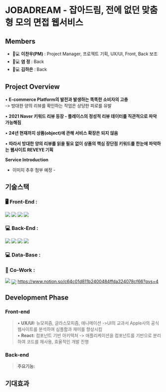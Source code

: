 # JOBADREAM - 잡아드림, 전에 없던 맞춤형 모의 면접 웹서비스
  
**Members**
  -
- 👩💻 **이찬우(PM)** : Project Manager, 프로젝트 기획, UX/UI, Front, Back 보조
- 👩💻 **염 정** : Back
- 👩💻 **김하은** : Back


**Project Overview**
  -
• **E-commerce Platform의 발전과 발생하는 똑똑한 소비자의 고충**  
-> 방대한 양의 리뷰를 확인하는 작업은 상당한 피로를 유발
    
• **2021 Naver 키워드 리뷰 등장 - 플레이스의 정성적 리뷰 데이터를 직관적으로 파악 가능해짐**

• **24년 현재까지 상품(object)에 관해 서비스 확장은 되지 않음**

• **따라서 방대한 양의 리뷰를 읽을 필요 없이 상품의 핵심 장단점 키워드를 한눈에 파악하는 웹사이트 REVEYE 기획**

**Service Introduction**

- 이미지 추후 첨부 예정 -

**기술스택**
  -

### 🖥️ Front-End :
<img src="https://img.shields.io/badge/React-61DAFB?style=for-the-badge&logo=React&logoColor=white"> <img src="https://img.shields.io/badge/javascript-F7DF1E?style=for-the-badge&logo=javascript&logoColor=white">
<img src="https://img.shields.io/badge/html5-E34F26?style=for-the-badge&logo=html5&logoColor=white">
<img src="https://img.shields.io/badge/CSS3-1572B6?style=for-the-badge&logo=CSS3&logoColor=white">

### 💻 Back-End :
<img src="https://img.shields.io/badge/python-3776AB?style=for-the-badge&logo=python&logoColor=white"> <img src="https://img.shields.io/badge/fastapi-009688?style=for-the-badge&logo=fastapi&logoColor=white">
<img src="https://img.shields.io/badge/huggingface-FFD21E?style=for-the-badge&logo=huggingface-&logoColor=white">
<img src="https://img.shields.io/badge/OpenAI-412991?style=for-the-badge&logo=GPT-4o&logoColor=white">
### 💻 Data-Base : 

### 🤝 Co-Work :
<img src="https://img.shields.io/badge/github-181717?style=for-the-badge&logo=github&logoColor=white"> <img src="https://img.shields.io/badge/notion-000000?style=for-the-badge&logo=notion&logoColor=white" style="vertical-align: middle; display: inline;"> <a href="https://www.notion.so/c64c01d811b2400484ffda324078cf66?pvs=4">https://www.notion.so/c64c01d811b2400484ffda324078cf66?pvs=4</a>

**Development Phase**
  -

### Front-end
>• **UX/UI:** 뉴모피즘, 글라스모피즘, 애니메이션
>  ->UI의 교과서 Apple사의 공식 웹사이트를 분석하여 심플함과 재미를 향상시킴  
>• **React:** 컴포넌트 기반 아키텍처 -> 애플리케이션을 컴포넌트를 기반으로 분리하여 코드를 재사용, 효율적인 개발 진행  


### Back-end
> **주요기능:**  


## 기대효과

